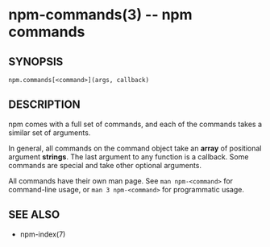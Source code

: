npm-commands(3) -- npm commands
===============================










































































<extoc></extoc>

## SYNOPSIS

    npm.commands[<command>](args, callback)

## DESCRIPTION

npm comes with a full set of commands, and each of the commands takes a
similar set of arguments.

In general, all commands on the command object take an **array** of positional
argument **strings**. The last argument to any function is a callback. Some
commands are special and take other optional arguments.

All commands have their own man page. See `man npm-<command>` for command-line
usage, or `man 3 npm-<command>` for programmatic usage.

## SEE ALSO

* npm-index(7)
